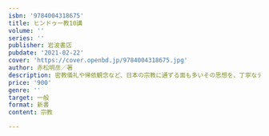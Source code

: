 ```yaml
---
isbn: '9784004318675'
title: ヒンドゥー教10講
volume: ''
series: ''
publisher: 岩波書店
pubdate: '2021-02-22'
cover: 'https://cover.openbd.jp/9784004318675.jpg'
author: 赤松明彦／著
description: 密教儀礼や帰依観念など、日本の宗教に通ずる面も多いその思想を、丁寧なテキスト読解によって体系的に理解。
price: '900'
genre: ''
target: 一般
format: 新書
content: 宗教

---
```


